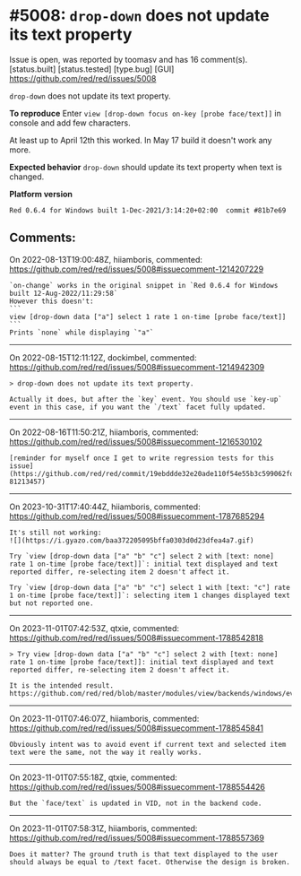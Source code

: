 
#5008: `drop-down` does not update its text property
================================================================================
Issue is open, was reported by toomasv and has 16 comment(s).
[status.built] [status.tested] [type.bug] [GUI]
<https://github.com/red/red/issues/5008>

`drop-down` does not update its text property.

**To reproduce**
Enter `view [drop-down focus on-key [probe face/text]]` in console and add few characters. 

At least up to April 12th this worked. In May 17 build it doesn't work any more.

**Expected behavior**
`drop-down` should update its text property when text is changed.

**Platform version**
```
Red 0.6.4 for Windows built 1-Dec-2021/3:14:20+02:00  commit #81b7e69
```



Comments:
--------------------------------------------------------------------------------

On 2022-08-13T19:00:48Z, hiiamboris, commented:
<https://github.com/red/red/issues/5008#issuecomment-1214207229>

    `on-change` works in the original snippet in `Red 0.6.4 for Windows built 12-Aug-2022/11:29:58`
    However this doesn't:
    ```
    view [drop-down data ["a"] select 1 rate 1 on-time [probe face/text]]
    ```
    Prints `none` while displaying `"a"`

--------------------------------------------------------------------------------

On 2022-08-15T12:11:12Z, dockimbel, commented:
<https://github.com/red/red/issues/5008#issuecomment-1214942309>

    > drop-down does not update its text property.
    
    Actually it does, but after the `key` event. You should use `key-up` event in this case, if you want the `/text` facet fully updated.

--------------------------------------------------------------------------------

On 2022-08-16T11:50:21Z, hiiamboris, commented:
<https://github.com/red/red/issues/5008#issuecomment-1216530102>

    [reminder for myself once I get to write regression tests for this issue](https://github.com/red/red/commit/19ebddde32e20ade110f54e55b3c599062fd02d6#commitcomment-81213457)

--------------------------------------------------------------------------------

On 2023-10-31T17:40:44Z, hiiamboris, commented:
<https://github.com/red/red/issues/5008#issuecomment-1787685294>

    It's still not working:
    ![](https://i.gyazo.com/baa372205095bffa0303d0d23dfea4a7.gif)
    
    Try `view [drop-down data ["a" "b" "c"] select 2 with [text: none] rate 1 on-time [probe face/text]]`: initial text displayed and text reported differ, re-selecting item 2 doesn't affect it.
    
    Try `view [drop-down data ["a" "b" "c"] select 1 with [text: "c"] rate 1 on-time [probe face/text]]`: selecting item 1 changes displayed text but not reported one.

--------------------------------------------------------------------------------

On 2023-11-01T07:42:53Z, qtxie, commented:
<https://github.com/red/red/issues/5008#issuecomment-1788542818>

    > Try view [drop-down data ["a" "b" "c"] select 2 with [text: none] rate 1 on-time [probe face/text]]: initial text displayed and text reported differ, re-selecting item 2 doesn't affect it.
    
    It is the intended result.
    https://github.com/red/red/blob/master/modules/view/backends/windows/events.reds#L815

--------------------------------------------------------------------------------

On 2023-11-01T07:46:07Z, hiiamboris, commented:
<https://github.com/red/red/issues/5008#issuecomment-1788545841>

    Obviously intent was to avoid event if current text and selected item text were the same, not the way it really works.

--------------------------------------------------------------------------------

On 2023-11-01T07:55:18Z, qtxie, commented:
<https://github.com/red/red/issues/5008#issuecomment-1788554426>

    But the `face/text` is updated in VID, not in the backend code.

--------------------------------------------------------------------------------

On 2023-11-01T07:58:31Z, hiiamboris, commented:
<https://github.com/red/red/issues/5008#issuecomment-1788557369>

    Does it matter? The ground truth is that text displayed to the user should always be equal to /text facet. Otherwise the design is broken.

